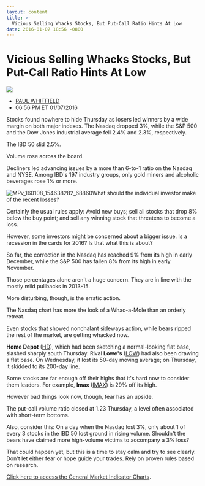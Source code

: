 ```yaml
---
layout: content
title: >-
  Vicious Selling Whacks Stocks, But Put-Call Ratio Hints At Low
date: 2016-01-07 18:56 -0800
---
```



Vicious Selling Whacks Stocks, But Put-Call Ratio Hints At Low
===============================================================


![](https://www.investors.com/wp-content/themes/ibd/dist/images/ibd-placeholder.png)

* [PAUL WHITFIELD](https://www.investors.com/author/whitfieldp/ "Posts by PAUL WHITFIELD")
* 06:56 PM ET 01/07/2016




Stocks found nowhere to hide Thursday as losers led winners by a wide margin on both major indexes. The Nasdaq dropped 3%, while the S&P 500 and the Dow Jones industrial average fell 2.4% and 2.3%, respectively.


The IBD 50 slid 2.5%.


Volume rose across the board.


Decliners led advancing issues by a more than 6-to-1 ratio on the Nasdaq and NYSE. Among IBD's 197 industry groups, only gold miners and alcoholic beverages rose 1% or more.


![MPv_160108_154638282_68860](http://ibdcmsprod10/wp-content/uploads/2016/01/MPv_160108_154638282_68860.png)What should the individual investor make of the recent losses?


Certainly the usual rules apply: Avoid new buys; sell all stocks that drop 8% below the buy point; and sell any winning stock that threatens to become a loss.


However, some investors might be concerned about a bigger issue. Is a recession in the cards for 2016? Is that what this is about?


So far, the correction in the Nasdaq has reached 9% from its high in early December, while the S&P 500 has fallen 8% from its high in early November.


Those percentages alone aren't a huge concern. They are in line with the mostly mild pullbacks in 2013-15.


More disturbing, though, is the erratic action.


The Nasdaq chart has more the look of a Whac-a-Mole than an orderly retreat.


Even stocks that showed nonchalant sideways action, while bears ripped the rest of the market, are getting whacked now.


**Home Depot** ([HD](https://research.investors.com/quote.aspx?symbol=HD)), which had been sketching a normal-looking flat base, slashed sharply south Thursday. Rival **Lowe's** ([LOW](https://research.investors.com/quote.aspx?symbol=LOW)) had also been drawing a flat base. On Wednesday, it lost its 50-day moving average; on Thursday, it skidded to its 200-day line.


Some stocks are far enough off their highs that it's hard now to consider them leaders. For example, **Imax** ([IMAX](https://research.investors.com/quote.aspx?symbol=IMAX)) is 29% off its high.


However bad things look now, though, fear has an upside.


The put-call volume ratio closed at 1.23 Thursday, a level often associated with short-term bottoms.


Also, consider this: On a day when the Nasdaq lost 3%, only about 1 of every 3 stocks in the IBD 50 lost ground in rising volume. Shouldn't the bears have claimed more high-volume victims to accompany a 3% loss?


That could happen yet, but this is a time to stay calm and try to see clearly. Don't let either fear or hope guide your trades. Rely on proven rules based on research.


[Click here to access the General Market Indicator Charts](https://www.investors.com/pdf/GMI_010816.pdf).




